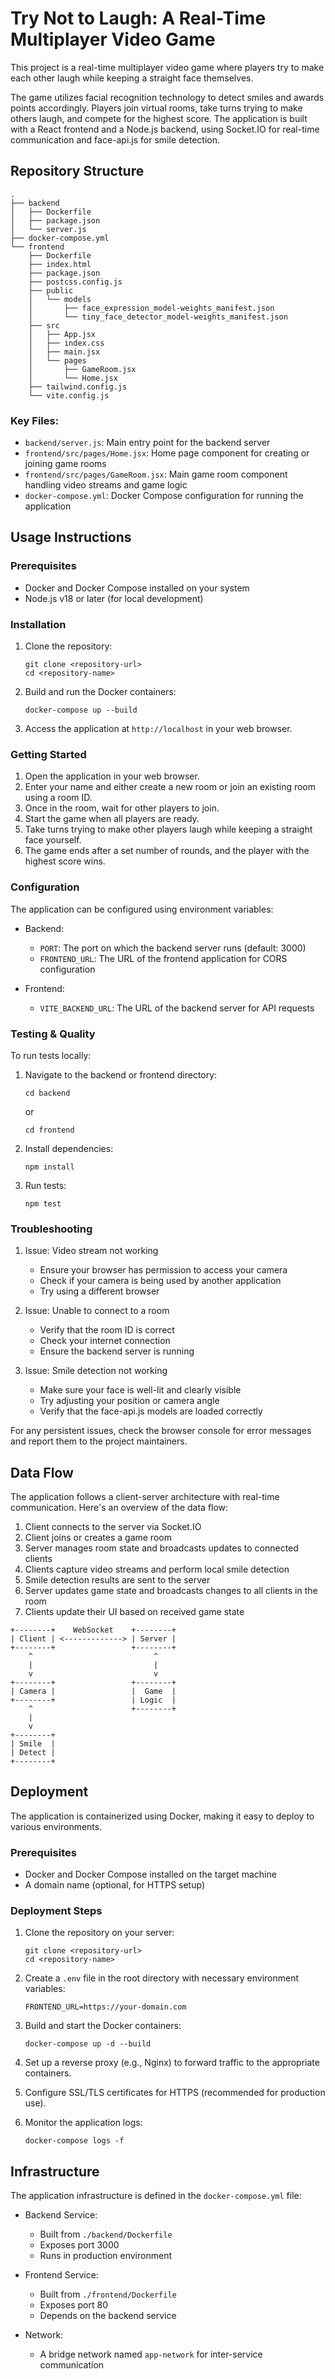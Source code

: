 # Try Not to Laugh: A Real-Time Multiplayer Video Game

This project is a real-time multiplayer video game where players try to make each other laugh while keeping a straight face themselves.

The game utilizes facial recognition technology to detect smiles and awards points accordingly. Players join virtual rooms, take turns trying to make others laugh, and compete for the highest score. The application is built with a React frontend and a Node.js backend, using Socket.IO for real-time communication and face-api.js for smile detection.

## Repository Structure

```
.
├── backend
│   ├── Dockerfile
│   ├── package.json
│   └── server.js
├── docker-compose.yml
└── frontend
    ├── Dockerfile
    ├── index.html
    ├── package.json
    ├── postcss.config.js
    ├── public
    │   └── models
    │       ├── face_expression_model-weights_manifest.json
    │       └── tiny_face_detector_model-weights_manifest.json
    ├── src
    │   ├── App.jsx
    │   ├── index.css
    │   ├── main.jsx
    │   └── pages
    │       ├── GameRoom.jsx
    │       └── Home.jsx
    ├── tailwind.config.js
    └── vite.config.js
```

### Key Files:

- `backend/server.js`: Main entry point for the backend server
- `frontend/src/pages/Home.jsx`: Home page component for creating or joining game rooms
- `frontend/src/pages/GameRoom.jsx`: Main game room component handling video streams and game logic
- `docker-compose.yml`: Docker Compose configuration for running the application

## Usage Instructions

### Prerequisites

- Docker and Docker Compose installed on your system
- Node.js v18 or later (for local development)

### Installation

1. Clone the repository:
   ```
   git clone <repository-url>
   cd <repository-name>
   ```

2. Build and run the Docker containers:
   ```
   docker-compose up --build
   ```

3. Access the application at `http://localhost` in your web browser.

### Getting Started

1. Open the application in your web browser.
2. Enter your name and either create a new room or join an existing room using a room ID.
3. Once in the room, wait for other players to join.
4. Start the game when all players are ready.
5. Take turns trying to make other players laugh while keeping a straight face yourself.
6. The game ends after a set number of rounds, and the player with the highest score wins.

### Configuration

The application can be configured using environment variables:

- Backend:
  - `PORT`: The port on which the backend server runs (default: 3000)
  - `FRONTEND_URL`: The URL of the frontend application for CORS configuration

- Frontend:
  - `VITE_BACKEND_URL`: The URL of the backend server for API requests

### Testing & Quality

To run tests locally:

1. Navigate to the backend or frontend directory:
   ```
   cd backend
   ```
   or
   ```
   cd frontend
   ```

2. Install dependencies:
   ```
   npm install
   ```

3. Run tests:
   ```
   npm test
   ```

### Troubleshooting

1. Issue: Video stream not working
   - Ensure your browser has permission to access your camera
   - Check if your camera is being used by another application
   - Try using a different browser

2. Issue: Unable to connect to a room
   - Verify that the room ID is correct
   - Check your internet connection
   - Ensure the backend server is running

3. Issue: Smile detection not working
   - Make sure your face is well-lit and clearly visible
   - Try adjusting your position or camera angle
   - Verify that the face-api.js models are loaded correctly

For any persistent issues, check the browser console for error messages and report them to the project maintainers.

## Data Flow

The application follows a client-server architecture with real-time communication. Here's an overview of the data flow:

1. Client connects to the server via Socket.IO
2. Client joins or creates a game room
3. Server manages room state and broadcasts updates to connected clients
4. Clients capture video streams and perform local smile detection
5. Smile detection results are sent to the server
6. Server updates game state and broadcasts changes to all clients in the room
7. Clients update their UI based on received game state

```
+--------+    WebSocket    +--------+
| Client | <-------------> | Server |
+--------+                 +--------+
    ^                           ^
    |                           |
    v                           v
+--------+                 +--------+
| Camera |                 |  Game  |
+--------+                 | Logic  |
    ^                      +--------+
    |
    v
+--------+
| Smile  |
| Detect |
+--------+
```

## Deployment

The application is containerized using Docker, making it easy to deploy to various environments.

### Prerequisites

- Docker and Docker Compose installed on the target machine
- A domain name (optional, for HTTPS setup)

### Deployment Steps

1. Clone the repository on your server:
   ```
   git clone <repository-url>
   cd <repository-name>
   ```

2. Create a `.env` file in the root directory with necessary environment variables:
   ```
   FRONTEND_URL=https://your-domain.com
   ```

3. Build and start the Docker containers:
   ```
   docker-compose up -d --build
   ```

4. Set up a reverse proxy (e.g., Nginx) to forward traffic to the appropriate containers.

5. Configure SSL/TLS certificates for HTTPS (recommended for production use).

6. Monitor the application logs:
   ```
   docker-compose logs -f
   ```

## Infrastructure

The application infrastructure is defined in the `docker-compose.yml` file:

- Backend Service:
  - Built from `./backend/Dockerfile`
  - Exposes port 3000
  - Runs in production environment

- Frontend Service:
  - Built from `./frontend/Dockerfile`
  - Exposes port 80
  - Depends on the backend service

- Network:
  - A bridge network named `app-network` for inter-service communication